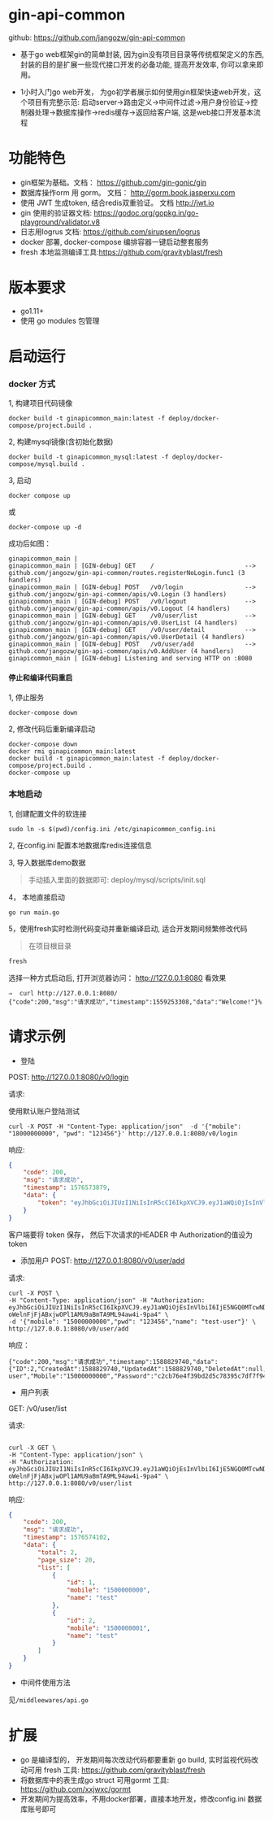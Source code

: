 # gin-api-common 
github: https://github.com/jangozw/gin-api-common

* 基于go web框架gin的简单封装, 因为gin没有项目目录等传统框架定义的东西, 封装的目的是扩展一些现代接口开发的必备功能, 提高开发效率, 你可以拿来即用。

* 1小时入门go web开发， 为go初学者展示如何使用gin框架快速web开发，这个项目有完整示范: 
启动server->路由定义->中间件过滤->用户身份验证->控制器处理->数据库操作->redis缓存->返回给客户端, 这是web接口开发基本流程

# 功能特色
* gin框架为基础。文档： https://github.com/gin-gonic/gin
* 数据库操作orm 用 gorm。 文档： http://gorm.book.jasperxu.com 
* 使用 JWT 生成token, 结合redis双重验证。 文档 http://jwt.io
* gin 使用的验证器文档: https://godoc.org/gopkg.in/go-playground/validator.v8
* 日志用logrus  文档: https://github.com/sirupsen/logrus
* docker 部署, docker-compose 编排容器一键启动整套服务
* fresh 本地监测编译工具:https://github.com/gravityblast/fresh

# 版本要求

 * go1.11+
 * 使用 go modules 包管理

# 启动运行

### docker 方式

1, 构建项目代码镜像

```shell script
docker build -t ginapicommon_main:latest -f deploy/docker-compose/project.build .
```
2, 构建mysql镜像(含初始化数据)
```shell script
docker build -t ginapicommon_mysql:latest -f deploy/docker-compose/mysql.build . 
```
3, 启动

```shell script
docker compose up
 ```
或
```shell script
docker-compose up -d
```


成功后如图：

```text
ginapicommon_main |
ginapicommon_main | [GIN-debug] GET    /                         --> github.com/jangozw/gin-api-common/routes.registerNoLogin.func1 (3 handlers)
ginapicommon_main | [GIN-debug] POST   /v0/login                 --> github.com/jangozw/gin-api-common/apis/v0.Login (3 handlers)
ginapicommon_main | [GIN-debug] POST   /v0/logout                --> github.com/jangozw/gin-api-common/apis/v0.Logout (4 handlers)
ginapicommon_main | [GIN-debug] GET    /v0/user/list             --> github.com/jangozw/gin-api-common/apis/v0.UserList (4 handlers)
ginapicommon_main | [GIN-debug] GET    /v0/user/detail           --> github.com/jangozw/gin-api-common/apis/v0.UserDetail (4 handlers)
ginapicommon_main | [GIN-debug] POST   /v0/user/add              --> github.com/jangozw/gin-api-common/apis/v0.AddUser (4 handlers)
ginapicommon_main | [GIN-debug] Listening and serving HTTP on :8080
```


#### 停止和编译代码重启


1, 停止服务
```shell script
docker-compose down
```

2, 修改代码后重新编译启动

```shell script
docker-compose down
docker rmi ginapicommon_main:latest
docker build -t ginapicommon_main:latest -f deploy/docker-compose/project.build .
docker-compose up 
```



### 本地启动

1, 创建配置文件的软连接
```shell script
sudo ln -s $(pwd)/config.ini /etc/ginapicommon_config.ini
````

2, 在config.ini 配置本地数据库redis连接信息



3, 导入数据库demo数据

> 手动插入里面的数据即可: deploy/mysql/scripts/init.sql



4， 本地直接启动

```shell script
go run main.go
```


5，使用fresh实时检测代码变动并重新编译启动, 适合开发期间频繁修改代码



> 在项目根目录
```sh 
fresh
```



选择一种方式启动后, 打开浏览器访问： http://127.0.0.1:8080 看效果
```
⇒  curl http://127.0.0.1:8080/
{"code":200,"msg":"请求成功","timestamp":1559253308,"data":"Welcome!"}%
```


# 请求示例

 
* 登陆


POST: http://127.0.0.1:8080/v0/login


请求:


使用默认账户登陆测试
```shell script
curl -X POST -H "Content-Type: application/json"  -d '{"mobile": "18000000000", "pwd": "123456"}' http://127.0.0.1:8080/v0/login
```
响应:
```json
{
    "code": 200,
    "msg": "请求成功",
    "timestamp": 1576573879,
    "data": {
        "token": "eyJhbGciOiJIUzI1NiIsInR5cCI6IkpXVCJ9.eyJ1aWQiOjIsInVlbiI6ImVjNDc2ZDJkNGU3ODhkYzA3YzFkNDI3NGVkZjA1Y2Y1YmQyMGI4YWYwYTdlODcwYTAzMzRmYjZlZDg2MzNiZDQiLCJleHAiOjE1NzY2NjAyNzksImlzcyI6InRlc3QifQ.erealfYAsbxkvoyf3IxXvRSX46hZt4G6JxPQmYoNvNc"
    }
}
```

客户端要将 token 保存， 然后下次请求的HEADER 中 Authorization的值设为token


* 添加用户
POST: http://127.0.0.1:8080/v0/user/add


请求:
```shell script
curl -X POST \
-H "Content-Type: application/json" -H "Authorization: eyJhbGciOiJIUzI1NiIsInR5cCI6IkpXVCJ9.eyJ1aWQiOjEsInVlbiI6IjE5NGQ0MTcwNDg3ZjFiNDFmODRmYWM4MTBmNzg1NTRlZDNkYjQzODUxYjBmMzE4ZDkxODQzZDUwNjc1ZWJmZDAiLCJleHAiOjE1OTc0Njk0MTMsImlzcyI6InRlc3QifQ.X-oWelnFjFjABxjwOPl1AMU9aBmTA9ML94aw4i-9pa4" \
-d '{"mobile": "15000000000","pwd": "123456","name": "test-user"}' \
http://127.0.0.1:8080/v0/user/add

```
响应：
```text
{"code":200,"msg":"请求成功","timestamp":1588829740,"data":{"ID":2,"CreatedAt":1588829740,"UpdatedAt":1588829740,"DeletedAt":null,"Name":"test-user","Mobile":"15000000000","Password":"c2cb76e4f39bd2d5c78395c7df7f94b1fa84a78097e7ec3fa905bcdfff699029","Status":0}}
```



* 用户列表


GET: /v0/user/list



请求:
```shell script

curl -X GET \
-H "Content-Type: application/json" \
-H "Authorization: eyJhbGciOiJIUzI1NiIsInR5cCI6IkpXVCJ9.eyJ1aWQiOjEsInVlbiI6IjE5NGQ0MTcwNDg3ZjFiNDFmODRmYWM4MTBmNzg1NTRlZDNkYjQzODUxYjBmMzE4ZDkxODQzZDUwNjc1ZWJmZDAiLCJleHAiOjE1OTc0Njk0MTMsImlzcyI6InRlc3QifQ.X-oWelnFjFjABxjwOPl1AMU9aBmTA9ML94aw4i-9pa4" \
http://127.0.0.1:8080/v0/user/list

```

响应:
```json
{
    "code": 200,
    "msg": "请求成功",
    "timestamp": 1576574102,
    "data": {
        "total": 2,
        "page_size": 20,
        "list": [
            {
                "id": 1,
                "mobile": "1500000000",
                "name": "test"
            },
            {
                "id": 2,
                "mobile": "1500000001",
                "name": "test"
            }
        ]
    }
}

```
* 中间件使用方法

见```/middleewares/api.go```
 



# 扩展

* go 是编译型的， 开发期间每次改动代码都要重新 go build, 实时监视代码改动可用 fresh 工具: https://github.com/gravityblast/fresh
* 将数据库中的表生成go struct 可用gormt 工具: https://github.com/xxjwxc/gormt
* 开发期间为提高效率，不用docker部署，直接本地开发，修改config.ini 数据库账号即可
